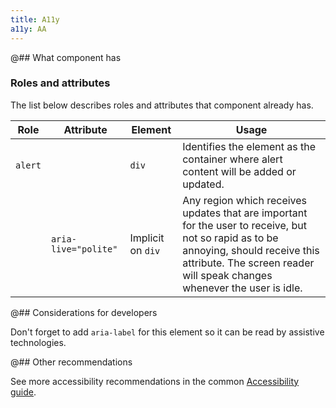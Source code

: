 ```yaml
---
title: A11y
a11y: AA
---
```


@## What component has

### Roles and attributes

The list below describes roles and attributes that component already has.

| Role    | Attribute            | Element           | Usage                                                                                                                                                                                                            |
| ------- | -------------------- | ----------------- | ---------------------------------------------------------------------------------------------------------------------------------------------------------------------------------------------------------------- |
| `alert` |                      | `div`             | Identifies the element as the container where alert content will be added or updated.                                                                                                                            |
|         | `aria-live="polite"` | Implicit on `div` | Any region which receives updates that are important for the user to receive, but not so rapid as to be annoying, should receive this attribute. The screen reader will speak changes whenever the user is idle. |

@## Considerations for developers

Don't forget to add `aria-label` for this element so it can be read by assistive technologies.

@## Other recommendations

See more accessibility recommendations in the common [Accessibility guide](/core-principles/a11y/).

